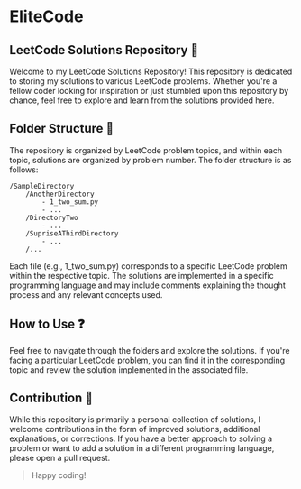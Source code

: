 # EliteCode
## LeetCode Solutions Repository 📕

Welcome to my LeetCode Solutions Repository! This repository is dedicated to storing my solutions to various LeetCode problems. Whether you're a fellow coder looking for inspiration or just stumbled upon this repository by chance, feel free to explore and learn from the solutions provided here.

## Folder Structure 📁
The repository is organized by LeetCode problem topics, and within each topic, solutions are organized by problem number. The folder structure is as follows:

```
/SampleDirectory
    /AnotherDirectory
        - 1_two_sum.py
        - ...
    /DirectoryTwo
        - ...
    /SupriseAThirdDirectory
        - ...
    /...
```

Each file (e.g., 1_two_sum.py) corresponds to a specific LeetCode problem within the respective topic. The solutions are implemented in a specific programming language and may include comments explaining the thought process and any relevant concepts used.

## How to Use ❓
Feel free to navigate through the folders and explore the solutions. If you're facing a particular LeetCode problem, you can find it in the corresponding topic and review the solution implemented in the associated file.

## Contribution 🎁
While this repository is primarily a personal collection of solutions, I welcome contributions in the form of improved solutions, additional explanations, or corrections. If you have a better approach to solving a problem or want to add a solution in a different programming language, please open a pull request.

> Happy coding!


